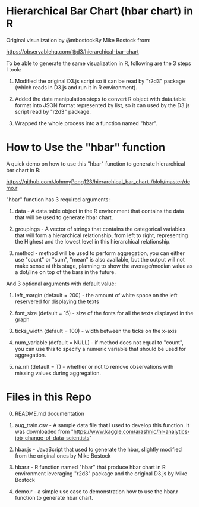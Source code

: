 # Hierarchical Bar Chart (hbar chart) in R

Original visualization by @mbostockBy Mike Bostock from:

https://observablehq.com/@d3/hierarchical-bar-chart

To be able to generate the same visualization in R, following are the 3 steps I took:

1. Modified the original D3.js script so it can be read by "r2d3" package (which reads in D3.js and run it in R environment).

2. Added the data manipulation steps to convert R object with data.table format into JSON format represented by list, so it can used by the D3.js script read by "r2d3" package.

3. Wrapped the whole process into a function named "hbar".

# How to Use the "hbar" function

A quick demo on how to use this "hbar" function to generate hierarchical bar chart in R:

https://github.com/JohnnyPeng123/hierarchical_bar_chart-/blob/master/demo.r

"hbar" function has 3 required arguments:

1. data - A data.table object in the R environment that contains the data that will be used to generate hbar chart.

2. groupings - A vector of strings that contains the categorical variables that will form a hierarchical relationship, from left to right, representing the Highest and the lowest level in this hierarchical relationship.

3. method - method will be used to perform aggregation, you can either use "count" or "sum", "mean" is also available, but the output will not make sense at this stage, planning to show the average/median value as a dot/line on top of the bars in the future.

And 3 optional arguments with default value:

1. left_margin (default = 200) - the amount of white space on the left reservered for displaying the texts

2. font_size (default = 15) - size of the fonts for all the texts displayed in the graph

3. ticks_width (default = 100) - width between the ticks on the x-axis

4. num_variable (default = NULL) - if method does not equal to "count", you can use this to specify a numeric variable that should be used for aggregation.

5. na.rm (default = T) - whether or not to remove observations with missing values during aggregation.

# Files in this Repo

0. README.md documentation 

1. aug_train.csv - A sample data file that I used to develop this function. 
   It was downloaded from "https://www.kaggle.com/arashnic/hr-analytics-job-change-of-data-scientists"

2. hbar.js - JavaScript that used to generate the hbar, slightly modified from the original ones by Mike Bostock

3. hbar.r - R function named "hbar" that produce hbar chart in R environment leveraging "r2d3" package and the original D3.js by Mike Bostock

4. demo.r - a simple use case to demonstration how to use the hbar.r function to generate hbar chart.
